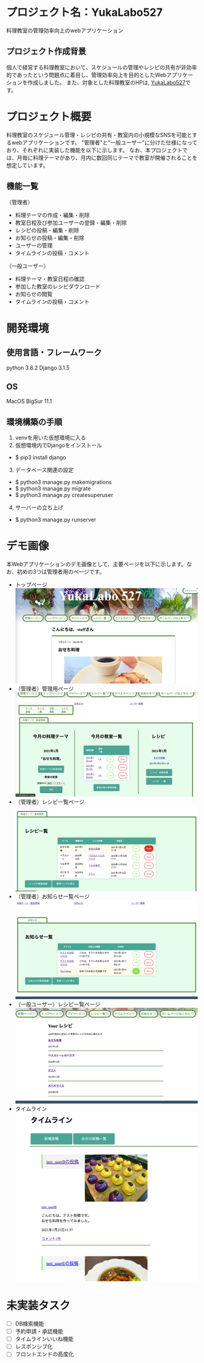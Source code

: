 # プロジェクト名：YukaLabo527
料理教室の管理効率向上のwebアプリケーション

## プロジェクト作成背景
個人で経営する料理教室において、スケジュールの管理やレシピの共有が非効率的であったという問題点に着目し、管理効率向上を目的としたWebアプリケーションを作成しました。
また、対象とした料理教室のHPは,
[YukaLabo527](https://yukalabo527.hatenablog.com/)です。

# プロジェクト概要
料理教室のスケジュール管理・レシピの共有・教室内の小規模なSNSを可能とするwebアプリケーションです。
"管理者"と"一般ユーザー"に分けた仕様になっており、それぞれに実装した機能を以下に示します。
なお、本プロジェクトでは、月毎に料理テーマがあり、月内に数回同じテーマで教室が開催されることを想定しています。

## 機能一覧
（管理者）
- 料理テーマの作成・編集・削除
- 教室日程及び参加ユーザーの登録・編集・削除
- レシピの投稿・編集・削除
- お知らせの投稿・編集・削除
- ユーザーの管理
- タイムラインの投稿・コメント

（一般ユーザー）
- 料理テーマ・教室日程の確認
- 参加した教室のレシピダウンロード
- お知らせの閲覧
- タイムラインの投稿・コメント

# 開発環境
## 使用言語・フレームワーク
python 3.8.2
Django 3.1.5

## OS
MacOS BigSur 11.1

## 環境構築の手順
1. venvを用いた仮想環境に入る
2. 仮想環境内でDjangoをインストール
  - $ pip3 install django
3. データベース関連の設定
  - $ python3 manage.py makemigrations
  - $ python3 manage.py migrate
  - $ python3 manage.py createsuperuser
4. サーバーの立ち上げ
  - $ python3 manage.py runserver

# デモ画像
本Webアプリケーションのデモ画像として、主要ページを以下に示します。なお、初めの3つは管理者用のページです。
- トップページ
![トップページ](demo_img/Demo_1.png)
- （管理者）管理用ページ
![管理用ページ](demo_img/Demo_2.png)
- （管理者）レシピ一覧ページ
![レシピ一覧ページ](demo_img/Demo_3.png)
- （管理者）お知らせ一覧ページ
![お知らせ一覧ページ](demo_img/Demo_4.png)
- （一般ユーザー）レシピ一覧ページ
![レシピ一覧ページ](demo_img/Demo_5.png)
- タイムライン
![タイムライン](demo_img/Demo_6.png)


# 未実装タスク
- [ ] DB検索機能
- [ ] 予約申請・承認機能
- [ ] タイムラインいいね機能
- [ ] レスポンシブ化
- [ ] フロントエンドの高度化
